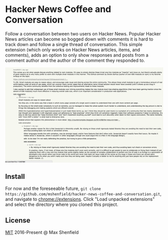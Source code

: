 # Hacker News Coffee and Conversation
Follow a conversation between two users on Hacker News.  Popular Hacker News articles can become so bogged down with comments it is hard to track down and follow a single thread of conversation. This simple extension (which only works on Hacker News articles, items, and comments), adds an option to only show responses and posts from a comment author and the author of the comment they responded to.

![using on a busy Hacker News thread](demo.gif)

## Install
For now and the foreseeable future, `git clone https://github.com/mshenfield/hacker-news-coffee-and-conversation.git`, and navigate to <a href="chrome://extensions">chrome://extensions</a>. Click "Load unpacked extensions" and select the directory where you cloned this project.

## License
[MIT](https://opensource.org/licenses/MIT) 2016-Present @ Max Shenfield
